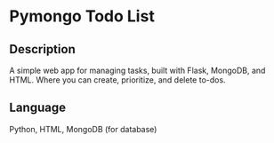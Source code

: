 # Pymongo Todo List

## Description
A simple web app for managing tasks, built with Flask, MongoDB, and HTML. Where you can create, prioritize, and delete to-dos.

## Language
Python, HTML, MongoDB (for database)
